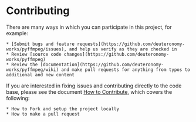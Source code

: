 # Contributing

There are many ways in which you can participate in this project, for example:

    * [Submit bugs and feature requests](https://github.com/deuteronomy-works/pyffmpeg/issues), and help us verify as they are checked in
    * Review [source code changes](https://github.com/deuteronomy-works/pyffmpeg)
    * Review the [documentation](https://github.com/deuteronomy-works/pyffmpeg/wiki) and make pull requests for anything from typos to additional and new content

If you are interested in fixing issues and contributing directly to the code base, please see the document [How to Contribute](https://github.com/deuteronomy-works/pyffmpeg/wiki/How-to-Contribute), which covers the following:

    * How to Fork and setup the project locally
    * How to make a pull request

